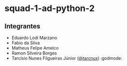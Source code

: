 # squad-1-ad-python-2

## Integrantes
* Eduardo Lodi Marzano
* Fabio da Silva
* Matheus Felipe Amelco
* Ramon Silveira Borges
* Tarcísio Nunes Filgueiras Júnior ([@tarcnux](https://github.com/tarcnux)) :godmode:
